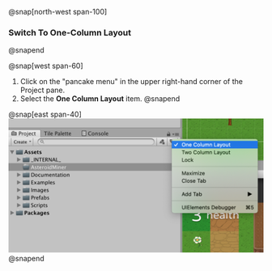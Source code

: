 @snap[north-west span-100]
### Switch To One-Column Layout
@snapend

@snap[west span-60]
1. Click on the "pancake menu" in the upper right-hand corner of the Project pane.
1. Select the **One Column Layout** item.
@snapend

@snap[east span-40]
![](units/4/assignments/2-first-unity-game/assets/one-column-layout.png)
@snapend
